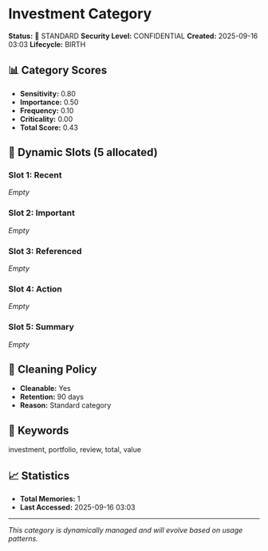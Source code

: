 # Investment Category

**Status:** 📂 STANDARD
**Security Level:** CONFIDENTIAL
**Created:** 2025-09-16 03:03
**Lifecycle:** BIRTH

## 📊 Category Scores
- **Sensitivity:** 0.80
- **Importance:** 0.50
- **Frequency:** 0.10
- **Criticality:** 0.00
- **Total Score:** 0.43

## 🎯 Dynamic Slots (5 allocated)

### Slot 1: Recent
_Empty_

### Slot 2: Important
_Empty_

### Slot 3: Referenced
_Empty_

### Slot 4: Action
_Empty_

### Slot 5: Summary
_Empty_


## 🔧 Cleaning Policy
- **Cleanable:** Yes
- **Retention:** 90 days
- **Reason:** Standard category

## 📝 Keywords
investment, portfolio, review, total, value

## 📈 Statistics
- **Total Memories:** 1
- **Last Accessed:** 2025-09-16 03:03

---
*This category is dynamically managed and will evolve based on usage patterns.*
